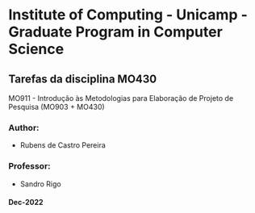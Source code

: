 # Institute of Computing - Unicamp - Graduate Program in Computer Science

## **Tarefas da disciplina MO430**

MO911 - Introdução às Metodologias para Elaboração de Projeto de Pesquisa
(MO903 + MO430)


### **Author**:
- Rubens de Castro Pereira

### **Professor**:
- Sandro Rigo 

#### **Dec-2022**
